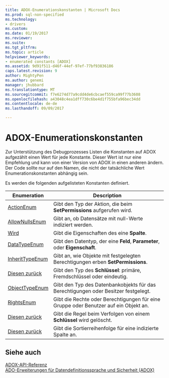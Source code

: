 ```yaml
---
title: ADOX-Enumerationskonstanten | Microsoft Docs
ms.prod: sql-non-specified
ms.technology:
- drivers
ms.custom: 
ms.date: 01/19/2017
ms.reviewer: 
ms.suite: 
ms.tgt_pltfrm: 
ms.topic: article
helpviewer_keywords:
- enumerated constants [ADOX]
ms.assetid: 9d91f511-d46f-44ef-97ef-77bf93836186
caps.latest.revision: 9
author: MightyPen
ms.author: genemi
manager: jhubbard
ms.translationtype: MT
ms.sourcegitcommit: f7e6274d77a9cdd4de6cbcaef559ca99f77b3608
ms.openlocfilehash: a43048c4ea1dff730c6be4d1f755bfa96bec34dd
ms.contentlocale: de-de
ms.lasthandoff: 09/09/2017

---
```

# <a name="adox-enumerated-constants"></a>ADOX-Enumerationskonstanten
Zur Unterstützung des Debugprozesses Listen die Konstanten auf ADOX aufgezählt einen Wert für jede Konstante. Dieser Wert ist nur eine Empfehlung und kann von einer Version von ADOX in einen anderen ändern. Der Code sollte nur auf den Namen, die nicht der tatsächliche Wert Enumerationskonstanten abhängig sein.  
  
 Es werden die folgenden aufgelisteten Konstanten definiert.  
  
|Enumeration|Description|  
|-----------------|-----------------|  
|[ActionEnum](../../../ado/reference/adox-api/actionenum.md)|Gibt den Typ der Aktion, die beim **SetPermissions** aufgerufen wird.|  
|[AllowNullsEnum](../../../ado/reference/adox-api/allownullsenum.md)|Gibt an, ob Datensätze mit null-Werte indiziert werden.|  
|[Wird](../../../ado/reference/adox-api/columnattributesenum.md)|Gibt die Eigenschaften des eine **Spalte**.|  
|[DataTypeEnum](../../../ado/reference/ado-api/datatypeenum.md)|Gibt den Datentyp, der eine **Feld**, **Parameter**, oder **Eigenschaft**.|  
|[InheritTypeEnum](../../../ado/reference/adox-api/inherittypeenum.md)|Gibt an, wie Objekte mit festgelegten Berechtigungen erben **SetPermissions**.|  
|[Diesen zurück](../../../ado/reference/adox-api/keytypeenum.md)|Gibt den Typ des **Schlüssel**: primäre, Fremdschlüssel oder eindeutig.|  
|[ObjectTypeEnum](../../../ado/reference/adox-api/objecttypeenum.md)|Gibt den Typ des Datenbankobjekts für das Berechtigungen oder Besitzer festgelegt.|  
|[RightsEnum](../../../ado/reference/adox-api/rightsenum.md)|Gibt die Rechte oder Berechtigungen für eine Gruppe oder Benutzer auf ein Objekt an.|  
|[Diesen zurück](../../../ado/reference/adox-api/ruleenum.md)|Gibt die Regel beim Verfolgen von einem **Schlüssel** wird gelöscht.|  
|[Diesen zurück](../../../ado/reference/adox-api/sortorderenum.md)|Gibt die Sortierreihenfolge für eine indizierte Spalte an.|  
  
## <a name="see-also"></a>Siehe auch  
 [ADOX-API-Referenz](../../../ado/reference/adox-api/adox-api-reference.md)   
 [ADO-Erweiterungen für Datendefinitionssprache und Sicherheit (ADOX)](../../../ado/guide/extensions/ado-extensions-for-data-definition-language-and-security-adox.md)
